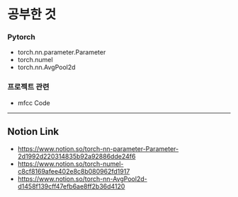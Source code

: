 # 공부한 것 #
### Pytorch ###
* torch.nn.parameter.Parameter
* torch.numel
* torch.nn.AvgPool2d
### 프로젝트 관련 ###
* mfcc Code
------------
## Notion Link ##
* <https://www.notion.so/torch-nn-parameter-Parameter-2d1992d220314835b92a92886dde24f6>
* <https://www.notion.so/torch-numel-c8cf8169afee402e8c8b080962fd1917>
* <https://www.notion.so/torch-nn-AvgPool2d-d1458f139cff47efb6ae8ff2b36d4120>